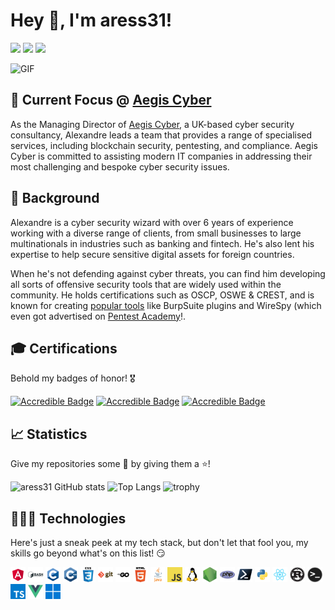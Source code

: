 # Hey 👋, I'm aress31!

<a alt="GitHub" href="https://github.com/aress31/" target="_blank"><img src="https://img.shields.io/badge/GitHub-181717?logo=github&style=flat-square"></a>
<a alt="LinkedIn" href="https://www.linkedin.com/in/alexandre-teyar" target="_blank"><img src="https://img.shields.io/badge/LinkedIn-0077b5.svg?logo=linkedin&style=flat-square"></a>
<a alt="Aegis Cyber" href="https://www.aegiscyber.co.uk/" target="_blank"><img src="https://img.shields.io/badge/Website-Aegis%20Cyber-d32f2f.svg?style=flat-square"></a>
<br />

<img alt="GIF" src="https://i.pinimg.com/originals/e4/26/70/e426702edf874b181aced1e2fa5c6cde.gif" width="20%">

## 🎯 Current Focus @ [Aegis Cyber](https://www.aegiscyber.co.uk/)

As the Managing Director of [Aegis Cyber](https://www.aegiscyber.co.uk/), a UK-based cyber security consultancy, Alexandre leads a team that provides a range of specialised services, including blockchain security, pentesting, and compliance. Aegis Cyber is committed to assisting modern IT companies in addressing their most challenging and bespoke cyber security issues.

## 📖 Background

Alexandre is a cyber security wizard with over 6 years of experience working with a diverse range of clients, from small businesses to large multinationals in industries such as banking and fintech. He's also lent his expertise to help secure sensitive digital assets for foreign countries.

When he's not defending against cyber threats, you can find him developing all sorts of offensive security tools that are widely used within the community. He holds certifications such as OSCP, OSWE & CREST, and is known for creating [popular tools](https://github.com/aress31?tab=repositories) like BurpSuite plugins and WireSpy (which even got advertised on [Pentest Academy](https://www.pentesteracademy.com/)!.

## 🎓 Certifications

Behold my badges of honor! 🎖️

[![Accredible Badge](https://api.accredible.com/v1/frontend/credential_website_embed_image/badge/63789602)](https://www.credential.net/profile/alexandre-teyar/wallet)
[![Accredible Badge](https://api.accredible.com/v1/frontend/credential_website_embed_image/badge/50401617)](https://www.credential.net/profile/alexandre-teyar/wallet)
[![Accredible Badge](https://api.accredible.com/v1/frontend/credential_website_embed_image/badge/50401616)](https://www.credential.net/profile/alexandre-teyar/wallet)

## 📈 Statistics

Give my repositories some 💖 by giving them a ⭐️!

<img alt="aress31 GitHub stats" src="https://github-readme-stats.vercel.app/api?username=aress31&count_private=true&hide_border=false&hide_title=false&include_all_commits=true&show_icons=true&theme=tokyonight">
<img alt="Top Langs" src="https://github-readme-stats.vercel.app/api/top-langs/?username=aress31&hide=html&layout=compact&theme=tokyonight">
<img alt="trophy" src="https://github-profile-trophy.vercel.app/?username=aress31&column=7&margin-h=8&margin-w=8&theme=tokyonight">

## 👨🏻‍💻 Technologies

Here's just a sneak peek at my tech stack, but don't let that fool you, my skills go beyond what's on this list! 😏

<code><img height="24" src="https://raw.githubusercontent.com/github/explore/80688e429a7d4ef2fca1e82350fe8e3517d3494d/topics/angular/angular.png"></code>
<code><img height="24" src="https://raw.githubusercontent.com/github/explore/80688e429a7d4ef2fca1e82350fe8e3517d3494d/topics/bash/bash.png"></code>
<code><img height="24" src="https://raw.githubusercontent.com/github/explore/80688e429a7d4ef2fca1e82350fe8e3517d3494d/topics/c/c.png"></code>
<code><img height="24" src="https://raw.githubusercontent.com/github/explore/80688e429a7d4ef2fca1e82350fe8e3517d3494d/topics/cpp/cpp.png"></code>
<code><img height="24" src="https://raw.githubusercontent.com/github/explore/80688e429a7d4ef2fca1e82350fe8e3517d3494d/topics/css/css.png"></code>
<code><img height="24" src="https://raw.githubusercontent.com/github/explore/80688e429a7d4ef2fca1e82350fe8e3517d3494d/topics/git/git.png"></code>
<code><img height="24" src="https://raw.githubusercontent.com/github/explore/80688e429a7d4ef2fca1e82350fe8e3517d3494d/topics/go/go.png"></code>
<code><img height="24" src="https://raw.githubusercontent.com/github/explore/80688e429a7d4ef2fca1e82350fe8e3517d3494d/topics/html/html.png"></code>
<code><img height="24" src="https://raw.githubusercontent.com/github/explore/80688e429a7d4ef2fca1e82350fe8e3517d3494d/topics/java/java.png"></code>
<code><img height="24" src="https://raw.githubusercontent.com/github/explore/80688e429a7d4ef2fca1e82350fe8e3517d3494d/topics/javascript/javascript.png"></code>
<code><img height="24" src="https://raw.githubusercontent.com/github/explore/80688e429a7d4ef2fca1e82350fe8e3517d3494d/topics/linux/linux.png"></code>
<code><img height="24" src="https://raw.githubusercontent.com/github/explore/80688e429a7d4ef2fca1e82350fe8e3517d3494d/topics/nodejs/nodejs.png"></code>
<code><img height="24" src="https://raw.githubusercontent.com/github/explore/80688e429a7d4ef2fca1e82350fe8e3517d3494d/topics/php/php.png"></code>
<code><img height="24" src="https://raw.githubusercontent.com/github/explore/80688e429a7d4ef2fca1e82350fe8e3517d3494d/topics/powershell/powershell.png"></code>
<code><img height="24" src="https://raw.githubusercontent.com/github/explore/80688e429a7d4ef2fca1e82350fe8e3517d3494d/topics/python/python.png"></code>
<code><img height="24" src="https://raw.githubusercontent.com/github/explore/80688e429a7d4ef2fca1e82350fe8e3517d3494d/topics/react/react.png"></code>
<code><img height="24" src="https://raw.githubusercontent.com/github/explore/80688e429a7d4ef2fca1e82350fe8e3517d3494d/topics/rust/rust.png"></code>
<code><img height="24" src="https://raw.githubusercontent.com/github/explore/80688e429a7d4ef2fca1e82350fe8e3517d3494d/topics/terminal/terminal.png"></code>
<code><img height="24" src="https://raw.githubusercontent.com/github/explore/80688e429a7d4ef2fca1e82350fe8e3517d3494d/topics/typescript/typescript.png"></code>
<code><img height="24" src="https://raw.githubusercontent.com/github/explore/80688e429a7d4ef2fca1e82350fe8e3517d3494d/topics/vue/vue.png"></code>
<code><img height="24" src="https://raw.githubusercontent.com/github/explore/80688e429a7d4ef2fca1e82350fe8e3517d3494d/topics/windows/windows.png"></code>

<!--
### Hi there 👋

<!--
**aress31/aress31** is a ✨ _special_ ✨ repository because its `README.md` (this file) appears on your GitHub profile.

Here are some ideas to get you started:

- 🔭 I’m currently working on ...
- 🌱 I’m currently learning ...
- 👯 I’m looking to collaborate on ...
- 🤔 I’m looking for help with ...
- 💬 Ask me about ...
- 📫 How to reach me: ...
- 😄 Pronouns: ...
- ⚡ Fun fact: ...
-->
